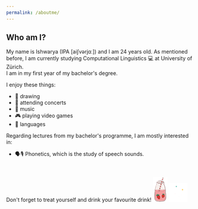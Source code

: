 ```yaml
---
permalink: /aboutme/
---
```


## Who am I?<br>

My name is Ishwarya (IPA [aiʃvərjɑː]) and I am 24 years old. As mentioned before, I am currently studying Computational Linguistics 💻 at University of Zürich.<br>I am in my first year of my bachelor's degree.<br>

I enjoy these things:<br>

- 🎨 drawing
- 🥳 attending concerts
- 🎵 music
- 🎮 playing video games
- 📕 languages

Regarding lectures from my bachelor's programme, I am mostly interested in:<br>

- 🗣️🎙️ Phonetics, which is the study of speech sounds.<br>
<br><br>



Don't forget to treat yourself and drink your favourite drink! ![Strawberry milk](/assets/images/resized_strawberry_1.png) <img src="/assets/images/sparklenew.gif" width="50" height="50"/>


